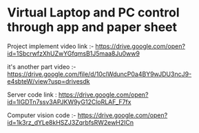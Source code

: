 # Virtual Laptop and PC control through app and paper sheet

Project implement video link :- https://drive.google.com/open?id=1SbcrwfzXhUZwYGfqmsB1J5maa8Ju0ww9

it's another part video :- https://drive.google.com/file/d/10clWduncP0a4BY9wJDU3ncJ9-e4sbteW/view?usp=drivesdk

Server code link : https://drive.google.com/open?id=1IGDTn7ssv3APJKW9yG12CloRLAF_F7fx

Computer vision code :- https://drive.google.com/open?id=1k3rz_dYLe8kHSZJ3ZqrbfsRW2ewH2ICn

